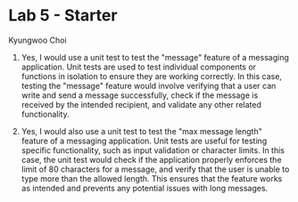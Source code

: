 # Lab 5 - Starter
Kyungwoo Choi
1) Yes, I would use a unit test to test the "message" feature of a messaging application. Unit tests are used to test individual components or functions in isolation to ensure they are working correctly. In this case, testing the "message" feature would involve verifying that a user can write and send a message successfully, check if the message is received by the intended recipient, and validate any other related functionality.

2) Yes, I would also use a unit test to test the "max message length" feature of a messaging application. Unit tests are useful for testing specific functionality, such as input validation or character limits. In this case, the unit test would check if the application properly enforces the limit of 80 characters for a message, and verify that the user is unable to type more than the allowed length. This ensures that the feature works as intended and prevents any potential issues with long messages.
